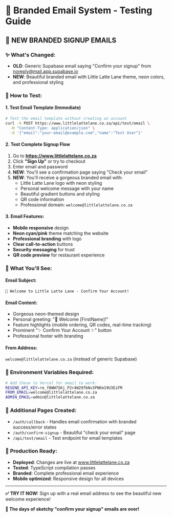 # 📧 Branded Email System - Testing Guide

## 🎨 **NEW BRANDED SIGNUP EMAILS**

### ✨ **What's Changed:**
- **OLD**: Generic Supabase email saying "Confirm your signup" from noreply@mail.app.supabase.io
- **NEW**: Beautiful branded email with Little Latte Lane theme, neon colors, and professional styling

### 🧪 **How to Test:**

#### **1. Test Email Template (Immediate)**
```bash
# Test the email template without creating an account
curl -X POST https://www.littlelattelane.co.za/api/test/email \
  -H "Content-Type: application/json" \
  -d '{"email":"your-email@example.com","name":"Test User"}'
```

#### **2. Test Complete Signup Flow**
1. Go to **https://www.littlelattelane.co.za**
2. Click **"Sign Up"** or try to checkout
3. Enter email and password
4. **NEW**: You'll see a confirmation page saying "Check your email"
5. **NEW**: You'll receive a gorgeous branded email with:
   - Little Latte Lane logo with neon styling
   - Personal welcome message with your name
   - Beautiful gradient buttons and styling
   - QR code information
   - Professional domain: `welcome@littlelattelane.co.za`

#### **3. Email Features:**
- **Mobile responsive** design
- **Neon cyan/pink** theme matching the website
- **Professional branding** with logo
- **Clear call-to-action** buttons
- **Security messaging** for trust
- **QR code preview** for restaurant experience

### 🎯 **What You'll See:**

#### **Email Subject:**
`🎉 Welcome to Little Latte Lane - Confirm Your Account!`

#### **Email Content:**
- Gorgeous neon-themed design
- Personal greeting: "🎉 Welcome [FirstName]!"
- Feature highlights (mobile ordering, QR codes, real-time tracking)
- Prominent "✨ Confirm Your Account ✨" button
- Professional footer with branding

#### **From Address:**
`welcome@littlelattelane.co.za` (instead of generic Supabase)

### 🔧 **Environment Variables Required:**
```bash
# Add these to Vercel for email to work:
RESEND_API_KEY=re_f8WW7SKj_P2r4W29fbNv3PNKm19U3EiFM
FROM_EMAIL=welcome@littlelattelane.co.za
ADMIN_EMAIL=admin@littlelattelane.co.za
```

### 📱 **Additional Pages Created:**
- `/auth/callback` - Handles email confirmation with branded success/error states
- `/auth/confirm-signup` - Beautiful "check your email" page
- `/api/test/email` - Test endpoint for email templates

### 🚀 **Production Ready:**
- **Deployed**: Changes are live at www.littlelattelane.co.za
- **Tested**: TypeScript compilation passes
- **Branded**: Complete professional email experience
- **Mobile optimized**: Responsive design for all devices

---

**✅ TRY IT NOW:** Sign up with a real email address to see the beautiful new welcome experience!

**📧 The days of sketchy "confirm your signup" emails are over!**
